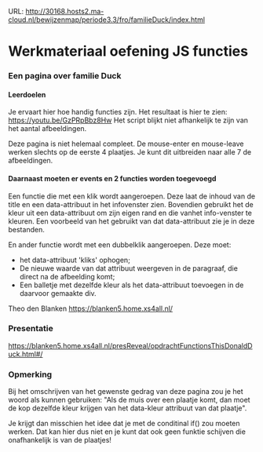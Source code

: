 URL: http://30168.hosts2.ma-cloud.nl/bewijzenmap/periode3.3/fro/familieDuck/index.html

# Werkmateriaal oefening JS functies
### Een pagina over familie Duck

#### Leerdoelen
Je ervaart hier hoe handig functies zijn.
Het resultaat is hier te zien: https://youtu.be/GzPRpBbz8Hw
Het script blijkt niet afhankelijk te zijn van het aantal afbeeldingen.

Deze pagina is niet helemaal compleet.
De mouse-enter en mouse-leave werken slechts op de eerste 4 plaatjes.
Je kunt dit uitbreiden naar alle 7 de afbeeldingen.

#### Daarnaast moeten er events en 2 functies worden toegevoegd
Een functie die met een klik wordt aangeroepen.
Deze laat de inhoud van de title en een data-attribuut in het infovenster zien.
Bovendien gebruikt het de kleur uit een data-attribuut om zijn eigen rand en die vanhet info-venster te kleuren.
Een voorbeeld van het gebruikt van dat data-attribuut zie je in deze bestanden.

En ander functie wordt met een dubbelklik aangeroepen.
Deze moet:
- het data-attribuut 'kliks' ophogen;
- De nieuwe waarde van dat attribuut weergeven in de paragraaf, die direct na de afbeelding komt;
- Een balletje met dezelfde kleur als het data-attribuut toevoegen in de daarvoor gemaakte div.

Theo den Blanken
https://blanken5.home.xs4all.nl/ 

### Presentatie
https://blanken5.home.xs4all.nl/presReveal/opdrachtFunctionsThisDonaldDuck.html#/

### Opmerking
Bij het omschrijven van het gewenste gedrag van deze pagina zou je het woord als kunnen gebruiken: "Als de muis over een plaatje komt, dan moet de kop dezelfde kleur krijgen van het data-kleur attribuut van dat plaatje".

Je krijgt dan misschien het idee dat je met de conditinal if() zou moeten werken. Dat kan hier dus niet en je kunt dat ook geen funktie schijven die onafhankelijk is van de plaatjes!
